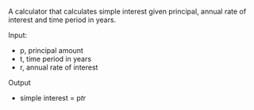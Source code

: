 A calculator that calculates simple interest given principal, annual rate of interest and time period in years.



Input:
   - p, principal amount
   - t, time period in years
   - r, annual rate of interest

     
Output
  - simple interest = p*t*r

